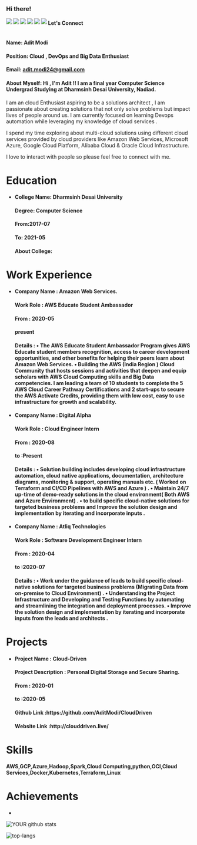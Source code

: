 ### Hi there!


<a href=https://www.facebook.com/> <img align="left" src="https://img.icons8.com/color/48/000000/facebook-new.png"></img></a>



<a href=http://linkedin.com/ > <img align="left" src="https://img.icons8.com/color/48/000000/linkedin.png"></img></a>


<a href=https://twitter.com/ > <img align="left" src="https://img.icons8.com/color/48/000000/twitter.png"></img></a>


<a href=https://www.instagram.com/ > <img align="left" src="https://img.icons8.com/color/48/000000/instagram-new.png"></img></a>


<a href=https://medium.com/ > <img align="left" src="https://img.icons8.com/color/48/000000/medium-monogram.png"></img></a>


<a href=Anything > <img align="left" src="https://img.icons8.com/color/48/000000/shrug-emoticon.png"></img></a>

#### Let's Connect<br>

#### <br>Name: Adit Modi

#### Position: Cloud , DevOps and Big Data Enthusiast

#### Email: adit.modi24@gmail.com

#### <h4>About Myself: Hi , I'm Adit !! I am a final year Computer Science Undergrad Studying at Dharmsinh Desai University, Nadiad.

I am an cloud Enthusiast aspiring to be a solutions architect , I am passionate about creating solutions that not only solve problems but impact lives of people around us. I am currently focused on learning Devops automation while leveraging my knowledge of cloud services .

I spend my time exploring about multi-cloud solutions using different cloud services provided by cloud providers like Amazon Web Services, Microsoft Azure, Google Cloud Platform, Alibaba Cloud & Oracle Cloud Infrastructure.

I love to interact with people so please feel free to connect with me.
</h4>

# Education


 - <h4>College Name: Dharmsinh Desai University</h4>
    
    <h4>Degree: Computer Science</h4>
    
    <h4>From:2017-07</h4>
    
    <h4>To: 2021-05</h4>
    
    <h4>About College: </h4>

# Work Experience

<ul>
<li><h4> Company Name : Amazon Web Services. </h4> 
  <h4> Work Role : 	AWS Educate Student Ambassador </h4> 
  <h4> From : 2020-05 </h4> 
  <h4> present </h4> 
  <h4> Details :
• The AWS Educate Student Ambassador Program gives AWS Educate student
members recognition, access to career development opportunities, and other
benefits for helping their peers learn about Amazon Web Services.
• Building the AWS (India Region ) Cloud Community that hosts sessions and
activities that deepen and equip scholars with AWS Cloud Computing skills
and Big Data competencies. I am leading a team of 10 students to complete
the 5 AWS Cloud Career Pathway Certifications and 2 start-ups to secure the
AWS Activate Credits, providing them with low cost, easy to use
infrastructure for growth and scalability.

</h4> 
</li></ul>


<ul>
<li><h4> Company Name : Digital Alpha </h4> 
  <h4> Work Role : Cloud Engineer Intern</h4> 
  <h4> From : 2020-08 </h4> 
  <h4> to :Present </h4> 
  <h4> Details :
• Solution building includes developing cloud infrastructure automation,
cloud native applications, documentation, architecture diagrams, monitoring
& support, operating manuals etc. ( Worked on Terraform and CI/CD
Pipelines with AWS and Azure ) .
• Maintain 24/7 up-time of demo-ready solutions in the cloud environment(
Both AWS and Azure Environment) .
• to build specific cloud-native solutions for targeted business problems and
Improve the solution design and implementation by iterating and
incorporate inputs .

</h4> 
</li></ul>


<ul>
<li><h4> Company Name : Atliq Technologies </h4> 
  <h4> Work Role : Software Development Engineer Intern</h4> 
  <h4> From : 2020-04 </h4> 
  <h4> to :2020-07 </h4> 
  <h4> Details :
• Work under the guidance of leads to build specific cloud-native solutions
for targeted business
problems (Migrating Data from on-premise to Cloud Environment) .
• Understanding the Project Infrastructure and Developing and Testing
Functions by automating and streamlining the integration and deployment
processes.
• Improve the solution design and implementation by iterating and
incorporate inputs from the leads
and architects .
   
</h4> 
</li></ul>


# Projects

<ul>
<li> <h4>Project Name : Cloud-Driven</h4> 
<h4> Project Description : Personal Digital Storage and Secure Sharing.</h4> 
<h4>  From : 2020-01</h4> 
 <h4>  to :2020-05</h4> 
<h4>  Github Link :https://github.com/AditModi/CloudDriven</h4> 
<h4>  Website Link :http://clouddriven.live/</h4> 
 </li></ul>

# Skills

<h4>AWS,GCP,Azure,Hadoop,Spark,Cloud Computing,python,OCI,Cloud Services,Docker,Kubernetes,Terraform,Linux</h4>

# Achievements

<ul><li></li></ul>


![YOUR github stats](https://github-readme-stats.vercel.app/api?username=AditModi)

![top-langs](https://github-readme-stats.vercel.app/api/top-langs?username=AditModi)


